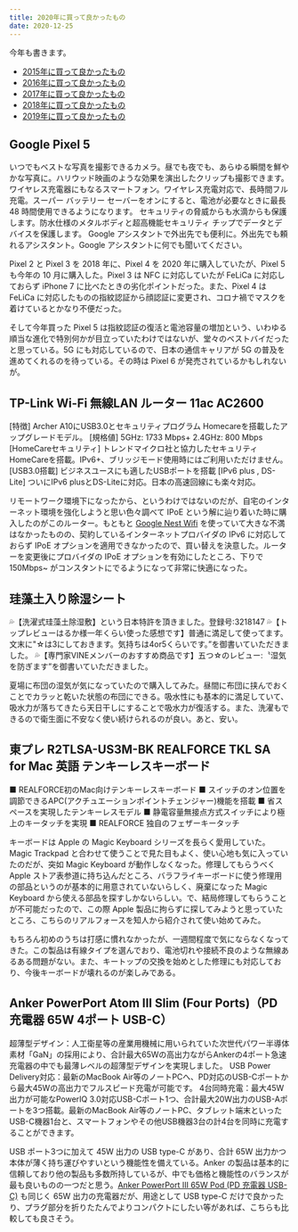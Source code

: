 ```yaml
---
title: 2020年に買って良かったもの
date: 2020-12-25
---
```


今年も書きます。

- [2015年に買って良かったもの](/posts/2015/bought-in-2015/)
- [2016年に買って良かったもの](/posts/2016/bought-in-2016/)
- [2017年に買って良かったもの](/posts/2017/bought-in-2017/)
- [2018年に買って良かったもの](/posts/2018/bought-in-2018/)
- [2019年に買って良かったもの](/posts/2019/bought-in-2019/)

## Google Pixel 5

<affiliate-link 
  src="https://lh3.googleusercontent.com/4bmX_uvFEkvjpmbFkZDmHT2kp29DfuEceagM1JbmPkw9QN8aSqaN9FRidyTwx2FWl44_BHYCMSm-j__MIlAt"
  href="https://store.google.com/jp/product/pixel_5"
  title="Google Pixel 5 Google がお届けする究極の5G 対応スマートフォン">
  いつでもベストな写真を撮影できるカメラ。昼でも夜でも、あらゆる瞬間を鮮やかな写真に。ハリウッド映画のような効果を演出したクリップも撮影できます。
  ワイヤレス充電器にもなるスマートフォン。ワイヤレス充電対応で、長時間フル充電。スーパー バッテリー セーバーをオンにすると、電池が必要なときに最長 48 時間使用できるようになります。
  セキュリティの脅威からも水滴からも保護します。防水仕様のメタルボディと超高機能セキュリティ チップでデータとデバイスを保護します。
  Google アシスタントで外出先でも便利に。外出先でも頼れるアシスタント。Google アシスタントに何でも聞いてください。
</affiliate-link>

Pixel 2 と Pixel 3 を 2018 年に、Pixel 4 を 2020 年に購入していたが、Pixel 5 も今年の 10 月に購入した。Pixel 3 は NFC に対応していたが FeLiCa に対応しておらず iPhone 7 に比べたときの劣化ポイントだった。また、Pixel 4 は FeLiCa に対応したものの指紋認証から顔認証に変更され、コロナ禍でマスクを着けているとかなり不便だった。

そして今年買った Pixel 5 は指紋認証の復活と電池容量の増加という、いわゆる順当な進化で特別何かが目立っていたわけではないが、堂々のベストバイだったと思っている。5G にも対応しているので、日本の通信キャリアが 5G の普及を進めてくれるのを待っている。その時は Pixel 6 が発売されているかもしれないが。

## TP-Link Wi-Fi 無線LAN ルーター 11ac AC2600

<affiliate-link 
  src="https://images-na.ssl-images-amazon.com/images/I/51ZDHfOjzCL._AC_SL1000_.jpg"
  href="https://www.amazon.co.jp/dp/B07JHBBW9H/"
  tag="1000ch-22"
  title="TP-Link Wi-Fi 無線LAN ルーター 11ac AC2600 1733 + 800 Mbps MU-MIMO">
  [特徴] Archer A10にUSB3.0とセキュリティプログラム Homecareを搭載したアップグレードモデル。
  [規格値] 5GHz: 1733 Mbps+ 2.4GHz: 800 Mbps
  [HomeCareセキュリティ] トレンドマイクロ社と協力したセキュリティHomeCareを搭載。IPv6+、ブリッジモード使用時にはご利用いただけません。
  [USB3.0搭載] ビジネスユースにも適したUSBポートを搭載 [IPv6 plus , DS-Lite] ついにIPv6 plusとDS-Liteに対応。日本の高速回線にも楽々対応。
</affiliate-link>

リモートワーク環境下になったから、というわけではないのだが、自宅のインターネット環境を強化しようと思い色々調べて IPoE という解に辿り着いた時に購入したのがこのルーター。もともと [Google Nest Wifi](https://store.google.com/jp/product/nest_wifi) を使っていて大きな不満はなかったものの、契約しているインターネットプロバイダの IPv6 に対応しておらず IPoE オプションを適用できなかったので、買い替えを決意した。ルーターを変更後にプロバイダの IPoE オプションを有効にしたところ、下りで 150Mbps~ がコンスタントにでるようになって非常に快適になった。

## 珪藻土入り除湿シート

<affiliate-link 
  src="https://images-na.ssl-images-amazon.com/images/I/81NE918K8sL._AC_SL1500_.jpg"
  href="https://www.amazon.co.jp/dp/B085RXKFHS/"
  tag="1000ch-22"
  title="【日本特許品】珪藻土入り除湿シート">
  💦【洗濯式珪藻土除湿敷】という日本特許を頂きました。登録号:3218147 💦【トップレビューはるか様一年くらい使った感想です】普通に満足して使ってます。文末に"☆は3にしておきます。気持ちは4or5くらいです。”を御書いていただきました。
  💦【専門家VINEメンバーのおすすめ商品です】五つ☆のレビュー:〝湿気を防ぎます”を御書いていただきました。
</affiliate-link>

夏場に布団の湿気が気になっていたので購入してみた。昼間に布団に挟んでおくことでカラッと乾いた状態の布団にできる。吸水性にも基本的に満足していて、吸水力が落ちてきたら天日干しにすることで吸水力が復活する。また、洗濯もできるので衛生面に不安なく使い続けられるのが良い。あと、安い。

## 東プレ R2TLSA-US3M-BK REALFORCE TKL SA for Mac 英語 テンキーレスキーボード

<affiliate-link 
  src="https://images-na.ssl-images-amazon.com/images/I/612S13Lvt3L._AC_SL1500_.jpg"
  href="https://www.amazon.co.jp/dp/B084KLJ6VJ/"
  tag="1000ch-22"
  title="東プレ R2TLSA-US3M-BK REALFORCE TKL SA for Mac 英語 テンキーレスキーボード">
■ REALFORCE初のMac向けテンキーレスキーボード
■ スイッチのオン位置を調節できるAPC(アクチュエーションポイントチェンジャー)機能を搭載
■ 省スペースを実現したテンキーレスモデル
■ 静電容量無接点方式スイッチにより極上のキータッチを実現
■ REALFORCE 独自のフェザーキータッチ
</affiliate-link>

キーボードは Apple の Magic Keyboard シリーズを長らく愛用していた。Magic Trackpad と合わせて使うことで見た目もよく、使い心地も気に入っていたのだが、突如 Magic Keyboard が動作しなくなった。修理してもらうべく Apple ストア表参道に持ち込んだところ、バラフライキーボードに使う修理用の部品というのが基本的に用意されていないらしく、廃棄になった Magic Keyboard から使える部品を探すしかないらしい。で、結局修理してもらうことが不可能だったので、この際 Apple 製品に拘らずに探してみようと思っていたところ、こちらのリアルフォースを知人から紹介されて使い始めてみた。

もちろん初めのうちは打感に慣れなかったが、一週間程度で気にならなくなってきた。この製品は有線タイプを選んでおり、電池切れや接続不良のような無線あるある問題がない。また、キートップの交換を始めとした修理にも対応しており、今後キーボードが壊れるのが楽しみである。

## Anker PowerPort Atom III Slim (Four Ports)（PD 充電器 65W 4ポート USB-C）

<affiliate-link 
  src="https://images-na.ssl-images-amazon.com/images/I/71ptZHL4uyL._AC_SL1500_.jpg"
  href="https://www.amazon.co.jp/dp/B07ZNFR6BF/"
  tag="1000ch-22"
  title="Anker PowerPort Atom III Slim (Four Ports)（PD 充電器 65W 4ポート USB-C）">
超薄型デザイン：人工衛星等の産業用機械に用いられていた次世代パワー半導体素材「GaN」の採用により、合計最大65Wの高出力ながらAnkerの4ポート急速充電器の中でも最薄レベルの超薄型デザインを実現しました。
USB Power Delivery対応：最新のMacBook Air等のノートPCへ、PD対応のUSB-Cポートから最大45Wの高出力でフルスピード充電が可能です。
4台同時充電：最大45W出力が可能なPowerIQ 3.0対応USB-Cポート1つ、合計最大20W出力のUSB-Aポートを3つ搭載。最新のMacBook Air等のノートPC、タブレット端末といったUSB-C機器1台と、スマートフォンやその他USB機器3台の計4台を同時に充電することができます。
</affiliate-link>

USB ポート3つに加えて 45W 出力の USB type-C があり、合計 65W 出力かつ本体が薄く持ち運びやすいという機能性を備えている。Anker の製品は基本的に信頼しており他の製品も多数所持しているが、中でも価格と機能性のバランスが最も良いものの一つだと思う。[Anker PowerPort III 65W Pod (PD 充電器 USB-C)](https://www.amazon.co.jp/dp/B088R6SV4Z/?1000ch-22) も同じく 65W 出力の充電器だが、用途として USB type-C だけで良かったり、プラグ部分を折りたたんでよりコンパクトにしたい等があれば、こちらも比較しても良さそう。
